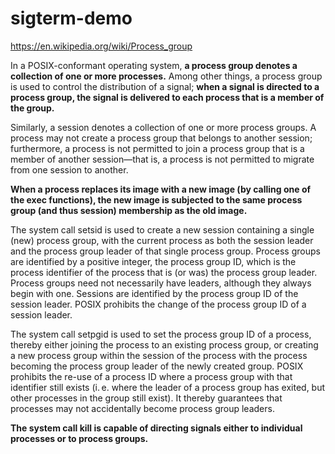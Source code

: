 # sigterm-demo

https://en.wikipedia.org/wiki/Process_group

In a POSIX-conformant operating system, **a process group denotes a collection of one or more processes.** Among other things, a process group is used to control the distribution of a signal; **when a signal is directed to a process group, the signal is delivered to each process that is a member of the group.**

Similarly, a session denotes a collection of one or more process groups. A process may not create a process group that belongs to another session; furthermore, a process is not permitted to join a process group that is a member of another session—that is, a process is not permitted to migrate from one session to another.

**When a process replaces its image with a new image (by calling one of the exec functions), the new image is subjected to the same process group (and thus session) membership as the old image.**

The system call setsid is used to create a new session containing a single (new) process group, with the current process as both the session leader and the process group leader of that single process group. Process groups are identified by a positive integer, the process group ID, which is the process identifier of the process that is (or was) the process group leader. Process groups need not necessarily have leaders, although they always begin with one. Sessions are identified by the process group ID of the session leader. POSIX prohibits the change of the process group ID of a session leader.

The system call setpgid is used to set the process group ID of a process, thereby either joining the process to an existing process group, or creating a new process group within the session of the process with the process becoming the process group leader of the newly created group. POSIX prohibits the re-use of a process ID where a process group with that identifier still exists (i. e. where the leader of a process group has exited, but other processes in the group still exist). It thereby guarantees that processes may not accidentally become process group leaders.

**The system call kill is capable of directing signals either to individual processes or to process groups.**
